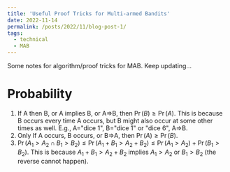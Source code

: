 ```yaml
---
title: 'Useful Proof Tricks for Multi-armed Bandits'
date: 2022-11-14
permalink: /posts/2022/11/blog-post-1/
tags:
  - technical
  - MAB
---
```


Some notes for algorithm/proof tricks for MAB. Keep updating...

Probability
===

1. If A then B, or A implies B, or A⇒B, then $\Pr(B) \ge \Pr(A)$. This is because B occurs every time A occurs, but B might also occur at some other times as well. E.g., A="dice 1", B="dice 1" or "dice 6", A⇒B.
2. Only If A occurs, B occurs, or B⇒A, then $\Pr(A)\ge \Pr(B).$ 
3. $\Pr(A_1>A_2 \cap B_1>B_2)\le \Pr(A_1+B_1>A_2+B_2)\le\Pr(A_1>A_2) + \Pr(B_1>B_2)$. This is because $A_1+B_1>A_2+B_2$ implies $A_1>A_2$ or $B_1>B_2$ (the reverse cannot happen).
